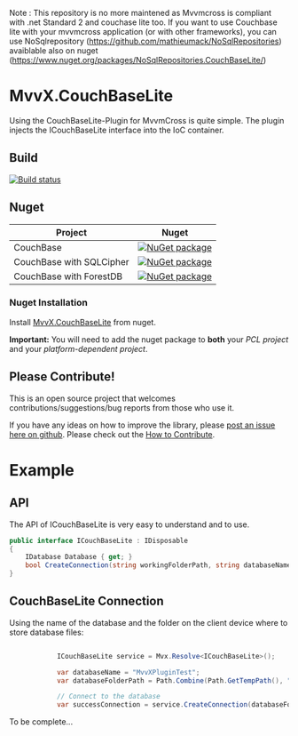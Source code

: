 
Note : This repository is no more maintened as Mvvmcross is compliant with .net Standard 2 and couchase lite too.
If you want to use Couchbase lite with your mvvmcross application (or with other frameworks), you can use NoSqlrepository (https://github.com/mathieumack/NoSqlRepositories) avaiblable also on nuget (https://www.nuget.org/packages/NoSqlRepositories.CouchBaseLite/)

# MvvX.CouchBaseLite

Using the CouchBaseLite-Plugin for MvvmCross is quite simple. The plugin injects the ICouchBaseLite interface into the IoC container.

## Build 

[![Build status](https://ci.appveyor.com/api/projects/status/uys4bl6qcqauram7/branch/master?svg=true)](https://ci.appveyor.com/project/mathieumack/mvvx-plugins-couchbaselite/branch/master)

## Nuget

Project | Nuget
--- | ---
CouchBase | [![NuGet package](https://buildstats.info/nuget/MvvX.Plugins.CouchBaseLite?includePreReleases=true)](https://nuget.org/packages/MvvX.Plugins.CouchBaseLite)
CouchBase with SQLCipher | [![NuGet package](https://buildstats.info/nuget/MvvX.Plugins.CouchBaseLite.SQLCipher?includePreReleases=true)](https://nuget.org/packages/MvvX.Plugins.CouchBaseLite.SQLCipher)
CouchBase with ForestDB | [![NuGet package](https://buildstats.info/nuget/MvvX.Plugins.CouchBaseLite.ForestDB?includePreReleases=true)](https://nuget.org/packages/MvvX.Plugins.CouchBaseLite.ForestDB)

### Nuget Installation

Install [MvvX.CouchBaseLite](https://www.nuget.org/packages/MvvX.Plugins.CouchBaseLite/) from nuget.

**Important:** You will need to add the nuget package to **both** your *PCL project* and your *platform-dependent project*.

## Please Contribute!

This is an open source project that welcomes contributions/suggestions/bug reports from those who use it. 

If you have any ideas on how to improve the library, please [post an issue here on github](https://github.com/mathieumack/MvvX.Plugins.CouchBaseLite/issues). Please check out the [How to Contribute](https://github.com/mathieumack/MvvX.Plugins.CouchBaseLite/wiki/How-to-Contribute).

# Example

## API

The API of ICouchBaseLite is very easy to understand and to use.

```c#
public interface ICouchBaseLite : IDisposable
{
	IDatabase Database { get; }
	bool CreateConnection(string workingFolderPath, string databaseName);
}
```
## CouchBaseLite Connection

Using the name of the database and the folder on the client device where to store database files:
```c#

            ICouchBaseLite service = Mvx.Resolve<ICouchBaseLite>();

            var databaseName = "MvvXPluginTest";
            var databaseFolderPath = Path.Combine(Path.GetTempPath(), "testCouchDb");

            // Connect to the database
            var successConnection = service.CreateConnection(databaseFolderPath, databaseName);
```


To be complete... 
